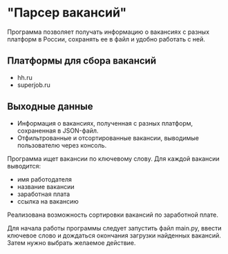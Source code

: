 # "Парсер вакансий"
Программа позволяет получать информацию о вакансиях с разных платформ в России, сохранять ее в файл и удобно работать с ней.

## Платформы для сбора вакансий

- hh.ru
- superjob.ru

## Выходные данные

- Информация о вакансиях, полученная с разных платформ, сохраненная в JSON-файл.
- Отфильтрованные и отсортированные вакансии, выводимые пользователю через консоль.

Программа ищет вакансии по ключевому слову. Для каждой вакансии выводится:

- имя работодателя
- название вакансии
- заработная плата
- ссылка на вакансию

Реализована возможность сортировки вакансий по заработной плате.

Для начала работы программы следует запустить файл main.py, ввести ключевое слово и дождаться окончания загрузки найденных вакансий. Затем нужно выбрать желаемое действие. 


